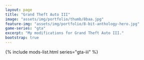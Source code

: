 ```yaml
---
layout: page
title: "Grand Theft Auto III"
image: "assets/img/portfolio/thumb/8baa.jpg"
feature-img: "assets/img/portfolio/8-bit-anthology-hero.jpg"
game-series: "gta"
excerpt: "My modifications for Grand Theft Auto III."
bootstrap: true
---
```


{% include mods-list.html series="gta-iii" %}
